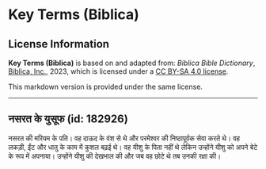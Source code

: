 # Key Terms (Biblica)

## License Information

**Key Terms (Biblica)** is based on and adapted from: _Biblica Bible Dictionary_, [Biblica, Inc.](https://www.biblica.com/), 2023, which is licensed under a [CC BY-SA 4.0 license](https://creativecommons.org/licenses/by-sa/4.0/legalcode.en).

This markdown version is provided under the same license.



--------------------------------

## नसरत के युसूफ (id: 182926)

नसरत की मरियम के पति। वह दाऊद के वंश से थे और परमेश्वर की निष्ठापूर्वक सेवा करते थे। वह लकड़ी, ईंट और धातु के काम में कुशल बढ़ई थे। वह यीशु के पिता नहीं थे लेकिन उन्होंने यीशु को अपने बेटे के रूप में अपनाया। उन्होंने यीशु की देखभाल की और जब वह छोटे थे तब उनकी रक्षा की।


